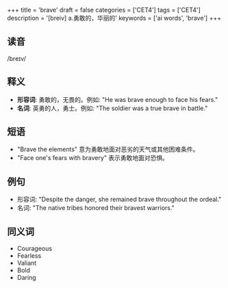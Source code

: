 +++
title = 'brave'
draft = false
categories = ['CET4']
tags = ['CET4']
description = '[breiv] a.勇敢的，华丽的'
keywords = ['ai words', 'brave']
+++

## 读音
/breɪv/

## 释义
- **形容词**: 勇敢的，无畏的。例如: "He was brave enough to face his fears."
- **名词**: 英勇的人，勇士。例如: "The soldier was a true brave in battle."

## 短语
- "Brave the elements" 意为勇敢地面对恶劣的天气或其他困难条件。
- "Face one's fears with bravery" 表示勇敢地面对恐惧。

## 例句
- 形容词: "Despite the danger, she remained brave throughout the ordeal."
- 名词: "The native tribes honored their bravest warriors."

## 同义词
- Courageous
- Fearless
- Valiant
- Bold
- Daring
